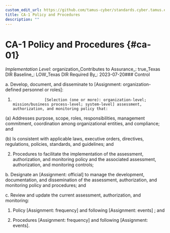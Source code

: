 ```yaml
---
custom_edit_url: https://github.com/tamus-cyber/standards.cyber.tamus.edu/tree/main/static/content/tamus.edu/TAMUS_profile.xml
title: CA-1 Policy and Procedures
description: ""
---
```


# CA-1 Policy and Procedures {#ca-01}

_Implementation Level_: organization_Contributes to Assurance_: true_Texas DIR Baseline_: LOW_Texas DIR Required By_: 2023-07-20### Control

a. Develop, document, and disseminate to [Assignment: organization-defined personnel or roles]:

1. 
                     [Selection (one or more): organization-level; mission/business process-level; system-level] assessment, authorization, and monitoring policy that:

(a) Addresses purpose, scope, roles, responsibilities, management commitment, coordination among organizational entities, and compliance; and

(b) Is consistent with applicable laws, executive orders, directives, regulations, policies, standards, and guidelines; and

2. Procedures to facilitate the implementation of the assessment, authorization, and monitoring policy and the associated assessment, authorization, and monitoring controls;

b. Designate an [Assignment: official] to manage the development, documentation, and dissemination of the assessment, authorization, and monitoring policy and procedures; and

c. Review and update the current assessment, authorization, and monitoring:

1. Policy [Assignment: frequency] and following [Assignment: events] ; and

2. Procedures [Assignment: frequency] and following [Assignment: events].

